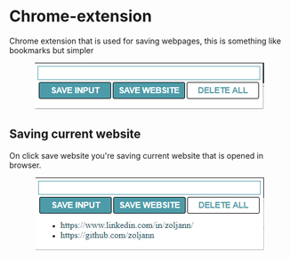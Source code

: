 # Chrome-extension

Chrome extension that is used for saving webpages, this is something like bookmarks but simpler 

<p align="center">
  <img src="./images/screen2.png" />
</p>

## Saving current website

On click save website you're saving current website that is opened in browser.
<p align="center">
  <img src="./images/screen1.png" />
</p>
